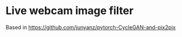 
<br><br><br>

# Live webcam image filter

Based in https://github.com/junyanz/pytorch-CycleGAN-and-pix2pix